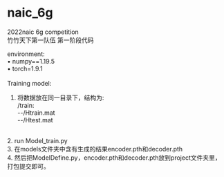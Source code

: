 # naic_6g <br>
2022naic 6g competition<br>
竹竹天下第一队伍 第一阶段代码


environment:<br>
•	numpy==1.19.5<br>
•	torch=1.9.1<br>
<br>
Training model:<br>
1. 将数据放在同一目录下，结构为:<br>
/train:<br>
--/Htrain.mat<br>
--/Htest.mat<br>
<br>
2.	run Model_train.py<br>
3.	在models文件夹中含有生成的结果encoder.pth和decoder.pth<br>
4.	然后把ModelDefine.py，encoder.pth和decoder.pth放到project文件夹里，打包提交即可。

